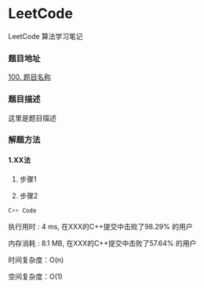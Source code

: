 # LeetCode
LeetCode 算法学习笔记


### 题目地址
[100. 题目名称](https://leetcode-cn.com/problemset/all/)
### 题目描述
这里是题目描述

### 解题方法
#### 1.XX法

1. 步骤1

2. 步骤2

```C++
C++ Code
```

执行用时 : 4 ms, 在XXX的C++提交中击败了98.29% 的用户

内存消耗 : 8.1 MB, 在XXX的C++提交中击败了57.64% 的用户

时间复杂度：O(n)

空间复杂度：O(1)
